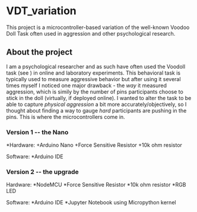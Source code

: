 # VDT_variation
 This project is a microcontroller-based variation of the well-known Voodoo Doll Task often used in aggression and other psychological research.
 
 ## About the project
 I am a psychological researcher and as such have often used the Voodoll task (see ) in online and laboratory experiments. This behavioral task is typically used to measure aggressive behavior but after using it several times myself I noticed one major drawback - the *way* it measured aggression, which is simily by the number of pins participants choose to stick in the doll (virtually, if deployed online). I wanted to alter the task to be able to capture *physical aggression* a bit more accurately/objectively, so I thought about finding a way to gauge *hard* participants are pushing in the pins. This is where the microcontrollers come in.
 
 ### Version 1 -- the Nano
 *Hardware:
 +Arduino Nano
 +Force Sensitive Resistor
 +10k ohm resistor
 
 Software:
 *Arduino IDE
 
 ### Version 2 -- the upgrade
 Hardware:
 *NodeMCU
 *Force Sensitive Resistor
 *10k ohm resistor
 *RGB LED
 
 Software:
 *Arduino IDE
 *Jupyter Notebook using Micropython kernel
 
 
